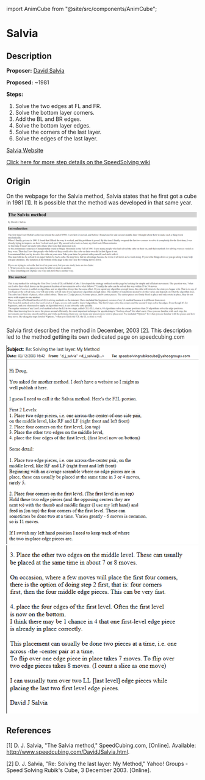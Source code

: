 import AnimCube from "@site/src/components/AnimCube";

# Salvia

<AnimCube params="buttonbar=0&position=lluuu&scale=6&hint=10&hintborder=1&borderwidth=10&facelets=ddddyddddwdwdwdwdwdbbdbdddbddgdgddggdddoooododdrdrdddr" width="400px" height="400px" />

## Description

**Proposer:** [David Salvia](CubingContributors/MethodDevelopers.md#salvia-david)

**Proposed:** ~1981

**Steps:**

1. Solve the two edges at FL and FR.
2. Solve the bottom layer corners.
3. Add the BL and BR edges.
4. Solve the bottom layer edges.
5. Solve the corners of the last layer.
6. Solve the edges of the last layer.

[Salvia Website](http://www.speedcubing.com/DavidJSalvia.html)

[Click here for more step details on the SpeedSolving wiki](https://www.speedsolving.com/wiki/index.php/Salvia_Method)

## Origin

On the webpage for the Salvia method, Salvia states that he first got a cube in 1981 [1]. It is possible that the method was developed in that same year.

![](img/Salvia/Salvia1.png)

Salvia first described the method in December, 2003 [2]. This description led to the method getting its own dedicated page on speedcubing.com

![](img/Salvia/Salvia2.png)
![](img/Salvia/Salvia3.png)

## References

[1] D. J. Salvia, "The Salvia method," SpeedCubing.com, [Online]. Available: http://www.speedcubing.com/DavidJSalvia.html.

[2] D. J. Salvia, "Re: Solving the last layer: My Method," Yahoo! Groups - Speed Solving Rubik's Cube, 3 December 2003. [Online].